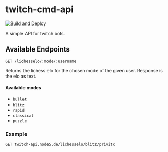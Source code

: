 # twitch-cmd-api

[![Build and Deploy](https://github.com/thieleju/twitch-cmd-api/actions/workflows/build-and-deploy.yml/badge.svg)](https://github.com/thieleju/twitch-cmd-api/actions/workflows/build-and-deploy.yml)


A simple API for twitch bots.

## Available Endpoints

`GET /lichesselo/:mode/:username`

Returns the lichess elo for the chosen mode of the given user.
Response is the elo as text.

#### Available modes

- `bullet`
- `blitz`
- `rapid`
- `classical`
- `puzzle`

### Example

`GET twitch-api.node5.de/lichesselo/blitz/privitx`